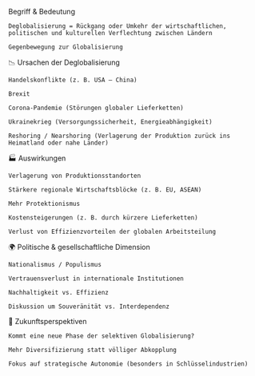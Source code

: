 Begriff & Bedeutung

    Deglobalisierung = Rückgang oder Umkehr der wirtschaftlichen, politischen und kulturellen Verflechtung zwischen Ländern

    Gegenbewegung zur Globalisierung

📉 Ursachen der Deglobalisierung

    Handelskonflikte (z. B. USA – China)

    Brexit

    Corona-Pandemie (Störungen globaler Lieferketten)

    Ukrainekrieg (Versorgungssicherheit, Energieabhängigkeit)

    Reshoring / Nearshoring (Verlagerung der Produktion zurück ins Heimatland oder nahe Länder)

🏭 Auswirkungen

    Verlagerung von Produktionsstandorten

    Stärkere regionale Wirtschaftsblöcke (z. B. EU, ASEAN)

    Mehr Protektionismus

    Kostensteigerungen (z. B. durch kürzere Lieferketten)

    Verlust von Effizienzvorteilen der globalen Arbeitsteilung

🌍 Politische & gesellschaftliche Dimension

    Nationalismus / Populismus

    Vertrauensverlust in internationale Institutionen

    Nachhaltigkeit vs. Effizienz

    Diskussion um Souveränität vs. Interdependenz

🔮 Zukunftsperspektiven

    Kommt eine neue Phase der selektiven Globalisierung?

    Mehr Diversifizierung statt völliger Abkopplung

    Fokus auf strategische Autonomie (besonders in Schlüsselindustrien)